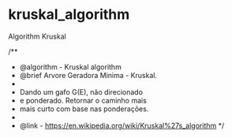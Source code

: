 # kruskal_algorithm
Algorithm Kruskal

/**
 * @algorithm - Kruskal algorithm 
 * @brief Arvore Geradora Minima - Kruskal.
 *
 *  Dando um gafo G(E), não direcionado
 *  e ponderado. Retornar o caminho mais
 *  mais curto com base nas ponderações.
 *
 * @link - https://en.wikipedia.org/wiki/Kruskal%27s_algorithm
 */
